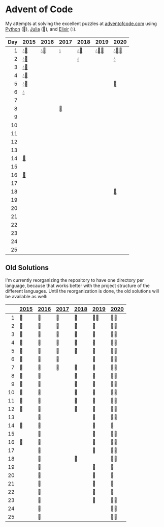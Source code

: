 # Advent of Code

My attempts at solving the excellent puzzles at [adventofcode.com](http://adventofcode.com/) using [Python](python/) (🐍), [Julia](julia/) (🎪), and [Elixir](elixir/) (💧).

|   Day | 2015                                                                                                                     | 2016                                                                                   | 2017                                           | 2018                                                                               | 2019                                                                                                                                                                  | 2020                                                                                                   |
|------:|:-------------------------------------------------------------------------------------------------------------------------|:---------------------------------------------------------------------------------------|:-----------------------------------------------|:-----------------------------------------------------------------------------------|:----------------------------------------------------------------------------------------------------------------------------------------------------------------------|:-------------------------------------------------------------------------------------------------------|
|     1 | [💧](elixir/lib/2015/01_not_quite_lisp)[🐍](python/2015/01_not_quite_lisp)                                                 | [💧](elixir/lib/2016/01_no_time_for_a_taxicab)[🐍](python/2016/01_no_time_for_a_taxicab) | [💧](elixir/lib/2017/01_inverse_captcha)        | [💧](elixir/lib/2018/01_chronal_calibration)[🐍](python/2018/01_chronal_calibration) | [💧](elixir/lib/2019/01_the_tyranny_of_the_rocket_equation)[🎪](julia/2019/01_the_tyranny_of_the_rocket_equation)[🐍](python/2019/01_the_tyranny_of_the_rocket_equation) | [💧](elixir/lib/2020/01_report_repair)[🎪](julia/2020/01_report_repair)[🐍](python/2020/01_report_repair) |
|     2 | [💧](elixir/lib/2015/02_i_was_told_there_would_be_no_math)[🐍](python/2015/02_i_was_told_there_would_be_no_math)           |                                                                                        |                                                | [💧](elixir/lib/2018/02_inventory_management_system)                                |                                                                                                                                                                       | [💧](elixir/lib/2020/02_password_philosophy)                                                            |
|     3 | [💧](elixir/lib/2015/03_perfectly_spherical_houses_in_a_vacuum)[🐍](python/2015/03_perfectly_spherical_houses_in_a_vacuum) |                                                                                        |                                                |                                                                                    |                                                                                                                                                                       |                                                                                                        |
|     4 | [💧](elixir/lib/2015/04_the_ideal_stocking_stuffer)[🐍](python/2015/04_the_ideal_stocking_stuffer)                         |                                                                                        |                                                |                                                                                    |                                                                                                                                                                       |                                                                                                        |
|     5 | [💧](elixir/lib/2015/05_doesnt_he_have_intern-elves_for_this)[🐍](python/2015/05_doesnt_he_have_intern-elves_for_this)     |                                                                                        |                                                |                                                                                    |                                                                                                                                                                       | [🐍](python/2020/05_binary_boarding)                                                                    |
|     6 | [💧](elixir/lib/2015/06_probably_a_fire_hazard)                                                                           |                                                                                        |                                                |                                                                                    |                                                                                                                                                                       |                                                                                                        |
|     7 |                                                                                                                          |                                                                                        |                                                |                                                                                    |                                                                                                                                                                       |                                                                                                        |
|     8 |                                                                                                                          |                                                                                        | [🐍](python/2017/08_i_heard_you_like_registers) |                                                                                    |                                                                                                                                                                       |                                                                                                        |
|     9 |                                                                                                                          |                                                                                        |                                                |                                                                                    |                                                                                                                                                                       |                                                                                                        |
|    10 |                                                                                                                          |                                                                                        |                                                |                                                                                    |                                                                                                                                                                       |                                                                                                        |
|    11 |                                                                                                                          |                                                                                        |                                                |                                                                                    |                                                                                                                                                                       |                                                                                                        |
|    12 |                                                                                                                          |                                                                                        |                                                |                                                                                    |                                                                                                                                                                       |                                                                                                        |
|    13 |                                                                                                                          |                                                                                        |                                                |                                                                                    |                                                                                                                                                                       |                                                                                                        |
|    14 | [🎪](julia/2015/14_reindeer_olympics)                                                                                     |                                                                                        |                                                |                                                                                    |                                                                                                                                                                       |                                                                                                        |
|    15 |                                                                                                                          |                                                                                        |                                                |                                                                                    |                                                                                                                                                                       |                                                                                                        |
|    16 | [🎪](julia/2015/16_aunt_sue)                                                                                              |                                                                                        |                                                |                                                                                    |                                                                                                                                                                       |                                                                                                        |
|    17 |                                                                                                                          |                                                                                        |                                                |                                                                                    |                                                                                                                                                                       |                                                                                                        |
|    18 |                                                                                                                          |                                                                                        |                                                |                                                                                    |                                                                                                                                                                       | [🐍](python/2020/18_operation_order)                                                                    |
|    19 |                                                                                                                          |                                                                                        |                                                |                                                                                    |                                                                                                                                                                       |                                                                                                        |
|    20 |                                                                                                                          |                                                                                        |                                                |                                                                                    |                                                                                                                                                                       |                                                                                                        |
|    21 |                                                                                                                          |                                                                                        |                                                |                                                                                    |                                                                                                                                                                       |                                                                                                        |
|    22 |                                                                                                                          |                                                                                        |                                                |                                                                                    |                                                                                                                                                                       |                                                                                                        |
|    23 |                                                                                                                          |                                                                                        |                                                |                                                                                    |                                                                                                                                                                       |                                                                                                        |
|    24 |                                                                                                                          |                                                                                        |                                                |                                                                                    |                                                                                                                                                                       |                                                                                                        |
|    25 |                                                                                                                          |                                                                                        |                                                |                                                                                    |                                                                                                                                                                       |                                                                                                        |

## Old Solutions

I'm currently reorganizing the repository to have one directory per language, because that works better with the project structure of the different languages. Until the reorganization is done, the old solutions will be available as well:

|      | [2015](2015/) | [2016](2016/) | [2017](2017/) | [2018](2018/) | [2019](2019/) | [2020](2020/) |
| ---: | ------------- | ------------- | ------------- | ------------- | ------------- | ------------- |
|    1 | 🐍             | 🐍             | 🐍             | 🐍             | 🐍🎪            | 🐍🎪            |
|    2 | 🐍             | 🐍             | 🐍             | 🐍             | 🐍             | 🐍🎪            |
|    3 | 🐍             | 🐍             | 🐍             | 🐍             | 🐍             | 🐍🎪            |
|    4 | 🐍             | 🐍             | 🐍             | 🐍             | 🐍             | 🐍🎪            |
|    5 | 🐍             | 🐍             | 🐍             | 🐍             | 🐍             | 🐍🎪            |
|    6 | 🐍             | 🐍             | 🐍             |               | 🐍             | 🐍🎪            |
|    7 | 🐍             | 🐍             | 🐍             | 🐍             | 🐍             | 🐍🎪            |
|    8 | 🐍             | 🐍             |               | 🐍             | 🐍             | 🐍🎪            |
|    9 | 🐍             | 🐍             |               | 🐍             | 🐍             | 🐍🎪            |
|   10 | 🐍             | 🐍             |               | 🐍             | 🐍             | 🐍🎪            |
|   11 | 🐍             | 🐍             |               | 🐍             | 🐍             | 🐍🎪            |
|   12 | 🐍             | 🐍             |               | 🐍             | 🐍             | 🐍🎪            |
|   13 |               | 🐍             |               |               | 🐍             | 🐍🎪            |
|   14 | 🎪             | 🐍             |               |               | 🐍             | 🐍             |
|   15 |               | 🐍             |               |               | 🐍             | 🐍🎪            |
|   16 | 🎪             | 🐍             |               |               | 🐍             | 🐍🎪            |
|   17 |               | 🐍             |               |               | 🐍             | 🐍🎪            |
|   18 |               | 🐍             |               | 🐍             |               | 🐍🎪            |
|   19 |               | 🐍             |               |               | 🐍             | 🐍             |
|   20 |               | 🐍             |               |               | 🐍             | 🎪             |
|   21 |               | 🐍             |               |               | 🐍             | 🎪             |
|   22 |               | 🐍             |               |               | 🐍             | 🎪             |
|   23 |               | 🐍             |               |               | 🐍             | 🐍🎪            |
|   24 |               | 🐍             |               |               |               | 🐍🎪            |
|   25 |               | 🐍             |               |               |               | 🐍🎪            |
